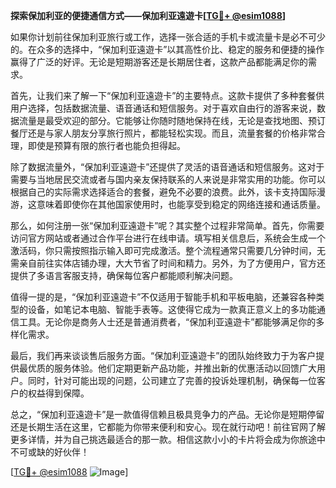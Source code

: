 **探索保加利亚的便捷通信方式——保加利亚遠遊卡[[TG💪+ @esim1088](https://t.me/s/esim1088)]**

如果你计划前往保加利亚旅行或工作，选择一张合适的手机卡或流量卡是必不可少的。在众多的选择中，“保加利亚遠遊卡”以其高性价比、稳定的服务和便捷的操作赢得了广泛的好评。无论是短期游客还是长期居住者，这款产品都能满足你的需求。

首先，让我们来了解一下“保加利亚遠遊卡”的主要特点。这款卡提供了多种套餐供用户选择，包括数据流量、语音通话和短信服务。对于喜欢自由行的游客来说，数据流量是最受欢迎的部分。它能够让你随时随地保持在线，无论是查找地图、预订餐厅还是与家人朋友分享旅行照片，都能轻松实现。而且，流量套餐的价格非常合理，即使是预算有限的旅行者也能负担得起。

除了数据流量外，“保加利亚遠遊卡”还提供了灵活的语音通话和短信服务。这对于需要与当地居民交流或者与国内亲友保持联系的人来说是非常实用的功能。你可以根据自己的实际需求选择适合的套餐，避免不必要的浪费。此外，该卡支持国际漫游，这意味着即使你在其他国家使用时，也能享受到稳定的网络连接和通话质量。

那么，如何注册一张“保加利亚遠遊卡”呢？其实整个过程非常简单。首先，你需要访问官方网站或者通过合作平台进行在线申请。填写相关信息后，系统会生成一个激活码，你只需按照指示输入即可完成激活。整个流程通常只需要几分钟时间，无需亲自前往实体店铺办理，大大节省了时间和精力。另外，为了方便用户，官方还提供了多语言客服支持，确保每位客户都能顺利解决问题。

值得一提的是，“保加利亚遠遊卡”不仅适用于智能手机和平板电脑，还兼容各种类型的设备，如笔记本电脑、智能手表等。这使得它成为一款真正意义上的多功能通信工具。无论你是商务人士还是普通消费者，“保加利亚遠遊卡”都能够满足你的多样化需求。

最后，我们再来谈谈售后服务方面。“保加利亚遠遊卡”的团队始终致力于为客户提供最优质的服务体验。他们定期更新产品功能，并推出新的优惠活动以回馈广大用户。同时，针对可能出现的问题，公司建立了完善的投诉处理机制，确保每一位客户的权益得到保障。

总之，“保加利亚遠遊卡”是一款值得信赖且极具竞争力的产品。无论你是短期停留还是长期生活在这里，它都能为你带来便利和安心。现在就行动吧！前往官网了解更多详情，并为自己挑选最适合的那一款。相信这款小小的卡片将会成为你旅途中不可或缺的好伙伴！

[[TG💪+ @esim1088](https://t.me/s/esim1088) ![Image](https://i.postimg.cc/4NQfJmqS/Snipaste-2025-05-13-00-14-12.png)]